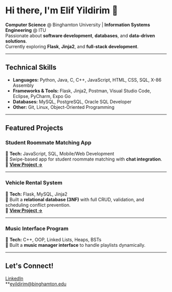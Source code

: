 # Hi there, I'm Elif Yildirim 👋

**Computer Science** @ Binghamton University | **Information Systems Engineering** @ ITU  
Passionate about **software development**, **databases**, and **data-driven solutions**.  
Currently exploring **Flask**, **Jinja2**, and **full-stack development**.

---

## Technical Skills
- **Languages:** Python, Java, C, C++, JavaScript, HTML, CSS, SQL, X-86 Assembly
- **Frameworks & Tools:** Flask, Jinja2, Postman, Visual Studio Code, Eclipse, PyCharm, Expo Go
- **Databases:** MySQL, PostgreSQL, Oracle SQL Developer
- **Other:** Git, Linux, Object-Oriented Programming

---

## Featured Projects

### Student Roommate Matching App
🔹 **Tech:** JavaScript, SQL, Mobile/Web Development  
🔹 Swipe-based app for student roommate matching with **chat integration**.  
🔹 [**View Project →**](link_to_repo)

---

### Vehicle Rental System
🔹 **Tech:** Flask, MySQL, Jinja2  
🔹 Built a **relational database (3NF)** with full CRUD, validation, and scheduling conflict prevention.  
🔹 [**View Project →**](link_to_repo)

---

### Music Interface Program
🔹 **Tech:** C++, OOP, Linked Lists, Heaps, BSTs  
🔹 Built a **music manager interface** to handle playlists dynamically.  

---

## Let's Connect!
 [LinkedIn](https://www.linkedin.com/in/elif-yıldırım-147652218)  
 **eyildirim@binghamton.edu
